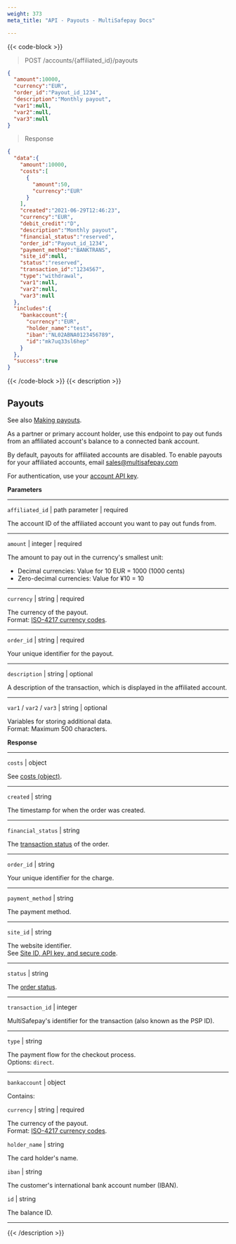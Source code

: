 ```yaml
---
weight: 373
meta_title: "API - Payouts - MultiSafepay Docs"

---
```


{{< code-block >}}

> POST /accounts/{affiliated_id}/payouts

```json 
{
  "amount":10000,
  "currency":"EUR",
  "order_id":"Payout_id_1234",
  "description":"Monthly payout",
  "var1":null,
  "var2":null,
  "var3":null
}
```

> Response

```json
{
  "data":{
    "amount":10000,
    "costs":[
      {
        "amount":50,
        "currency":"EUR"
      }
    ],
    "created":"2021-06-29T12:46:23",
    "currency":"EUR",
    "debit_credit":"D",
    "description":"Monthly payout",
    "financial_status":"reserved",
    "order_id":"Payout_id_1234",
    "payment_method":"BANKTRANS",
    "site_id":null,
    "status":"reserved",
    "transaction_id":"1234567",
    "type":"withdrawal",
    "var1":null,
    "var2":null,
    "var3":null
  },
  "includes":{
    "bankaccount":{
      "currency":"EUR",
      "holder_name":"test",
      "iban":"NL02ABNA0123456789",
      "id":"mk7uq33sl6hep"
    }
  },
  "success":true
}
```

{{< /code-block >}}
{{< description >}}
## Payouts
See also [Making payouts](/account/payouts/).

As a partner or primary account holder, use this endpoint to pay out funds from an affiliated account's balance to a connected bank account. 

By default, payouts for affiliated accounts are disabled. To enable payouts for your affiliated accounts, email <sales@multisafepay.com>

For authentication, use your [account API key](/account/site-id-api-key-secure-code/). 

**Parameters**

----------------
`affiliated_id` | path parameter  | required

The account ID of the affiliated account you want to pay out funds from. 

----------------
`amount` | integer | required

The amount to pay out in the currency's smallest unit:  

- Decimal currencies: Value for 10 EUR = 1000 (1000 cents)
- Zero-decimal currencies: Value for ¥10 = 10  

----------------
`currency` | string | required

The currency of the payout.  
Format: [ISO-4217 currency codes](https://www.iso.org/iso-4217-currency-codes.html).

----------------
`order_id` | string | required

Your unique identifier for the payout. 

----------------
`description` | string | optional

A description of the transaction, which is displayed in the affiliated account.

----------------
`var1` / `var2` / `var3` | string | optional

Variables for storing additional data.  
Format: Maximum 500 characters.

**Response**

----------------
`costs` | object

See [costs (object)](/api/#costs-object).

----------------
`created` | string

The timestamp for when the order was created.

----------------
`financial_status` | string

The [transaction status](/about-payments/multisafepay-statuses/) of the order.

----------------
`order_id` | string 

Your unique identifier for the charge.

----------------
`payment_method` | string

The payment method.

----------------
`site_id` | string

The website identifier.  
See [Site ID, API key, and secure code](/account/site-id-api-key-secure-code/).

----------------
`status` | string

The [order status](/about-payments/multisafepay-statuses/).

----------------
`transaction_id` | integer

MultiSafepay's identifier for the transaction (also known as the PSP ID).

----------------
`type` | string 

The payment flow for the checkout process.  
Options: `direct`.

----------------
`bankaccount` | object

Contains:  

`currency` | string | required

The currency of the payout.  
Format: [ISO-4217 currency codes](https://www.iso.org/iso-4217-currency-codes.html).

`holder_name` | string

The card holder's name.

`iban` | string

The customer's international bank account number (IBAN).

`id` | string

The balance ID. 

----------------

{{< /description >}}
